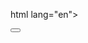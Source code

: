 html lang="en">
<head>
    <meta charset="utf-8">
    <meta http-equiv="X-UA-Compatible" content="IE=edge">
    <title>Home</title>
    <meta name="viewport" content="width=device-width, initial-scale=0.7, user-scalable=yes">
    <link rel="shortcut icon" type="image/x-icon" href="/site-main/favico.ico" />
    <link href="https://stcdn.b8ag.com/bundles/common/common.min.css?v=20240124" rel="stylesheet" type="text/css">
    <link href="https://stcdn.b8ag.com/bundles/site-main/master.min.css?v=1.0.8824.16260.20231219" rel="stylesheet" type="text/css">
    <link href="/site-main/assets/bundles/default-index.min.css?v=1.0.8824.16260.20231219" rel="stylesheet" type="text/css">
    <link href="/site-main/assets/bundles/page-mobile-calculate-07.min.css?v=1.0.8824.16260.20231219" rel="stylesheet" type="text/css" media="screen and (max-device-width: 767px)">
    <!-- HTML5 shim and Respond.js for IE8 support of HTML5 elements and media queries -->
    <!-- WARNING: Respond.js doesn't work if you view the page via file:// -->
    <!--[if lt IE 9]>
      <script src="https://stcdn.b8ag.com/bundles/common/support-IE8.min.js?v=20240124" type="text/javascript"></script>
    <![endif]-->
    <script>(function(w,d,s,l,i){w[l]=w[l]||[];w[l].push({'gtm.start':
                                    new Date().getTime(),event:'gtm.js'});var f=d.getElementsByTagName(s)[0],
                                    j=d.createElement(s),dl=l!='dataLayer'?'&l='+l:'';j.async=true;j.src=
                                    'https://www.googletagmanager.com/gtm.js?id='+i+dl;f.parentNode.insertBefore(j,f);
                                    })(window,document,'script','dataLayer','GTM-KSQNFQP');</script>
</head>
<body>
    <noscript><iframe src='https://www.googletagmanager.com/ns.html?id=GTM-KSQNFQP' height='0' width='0' style='display:none;visibility:hidden'></iframe></noscript>
    <div id="page-popup" class="modal fade hidden" role="dialog" aria-labelledby="myModalLabel">
    <div class="modal-dialog ex-modal" role="document">
        <div class="modal-content">
            <div class="modal-header">
                <button type="button" class="icon icon-close close" data-dismiss="modal" aria-label="Close"><span aria-hidden="true"></span></button>
                <h4 class="modal-title" id="result-detail-title"><span class="popup-title" id="popup-title"></span></h4>
